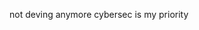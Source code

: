 not deving anymore
cybersec is my priority


<!---
A10Wartpog/A10Wartpog is a ✨ special ✨ repository because its `README.md` (this file) appears on your GitHub profile.
You can click the Preview link to take a look at your changes.
--->
